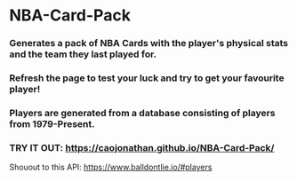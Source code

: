 # NBA-Card-Pack
### Generates a pack of NBA Cards with the player's physical stats and the team they last played for. 

### Refresh the page to test your luck and try to get your favourite player!

### Players are generated from a database consisting of players from 1979-Present.

### TRY IT OUT: https://caojonathan.github.io/NBA-Card-Pack/






Shouout to this API: https://www.balldontlie.io/#players



